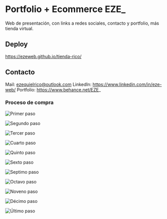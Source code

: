 # Portfolio + Ecommerce EZE_ 

Web de presentación, con links a redes sociales, contacto y portfolio, más tienda virtual.

## Deploy

https://ezeweb.github.io/tienda-rico/

## Contacto

Mail: ezequielrico@outlook.com
LinkedIn: https://www.linkedin.com/in/eze-web/
Portfolio: https://www.behance.net/EZE_

### Proceso de compra

![Primer paso](https://i.ibb.co/Kxcv55D/1.jpg)

![Segundo paso](https://i.ibb.co/31cGwPc/2.jpg)

![Tercer paso](https://i.ibb.co/cNLPvWz/3.jpg)

![Cuarto paso](https://i.ibb.co/6YqBqZV/4.jpg)

![Quinto paso](https://i.ibb.co/NYs5jWV/5.jpg)

![Sexto paso](https://i.ibb.co/c2nRR0C/6.jpg)

![Septimo paso](https://i.ibb.co/qrdcvSr/7.jpg)

![Octavo paso](https://i.ibb.co/cvqFhWh/8.jpg)

![Noveno paso](https://i.ibb.co/prWXdkj/9.jpg)

![Décimo paso](https://i.ibb.co/dPq9Qxd/10.jpg)

![Último paso](https://i.ibb.co/MGMTHjb/11.jpg)